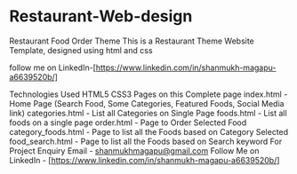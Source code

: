 # Restaurant-Web-design
Restaurant Food Order Theme
This is a Restaurant Theme Website Template, designed using html and css

follow me on LinkedIn-[https://www.linkedin.com/in/shanmukh-magapu-a6639520b/]

Technologies Used
HTML5
CSS3
Pages on this Complete page
index.html - Home Page (Search Food, Some Categories, Featured Foods, Social Media link)
categories.html - List all Categories on Single Page
foods.html - List all foods on a single page
order.html - Page to Order Selected Food
category_foods.html - Page to list all the Foods based on Category Selected
food_search.html - Page to list all the Foods based on Search keyword
For Project Enquiry
Email - shanmukhmagapu@gmail.com
Follow Me on
LinkedIn - [https://www.linkedin.com/in/shanmukh-magapu-a6639520b/]
